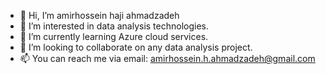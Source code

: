 - 👋 Hi, I’m amirhossein haji ahmadzadeh
- 👀 I’m interested in data analysis technologies.
- 🌱 I’m currently learning Azure cloud services.
- 💞️ I’m looking to collaborate on any data analysis project.
- 📫 You can reach me via email: amirhossein.h.ahmadzadeh@gmail.com

<!---
amir-h-ahmadzadeh/amir-h-ahmadzadeh is a ✨ special ✨ repository because its `README.md` (this file) appears on your GitHub profile.
You can click the Preview link to take a look at your changes.
--->
 
